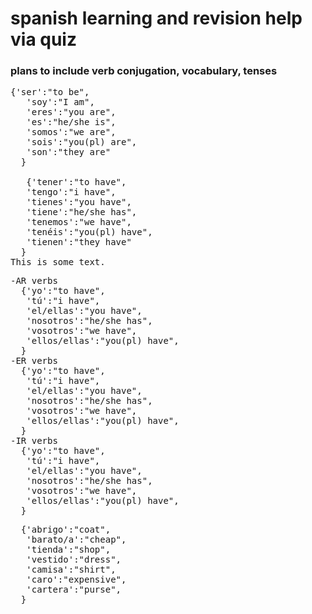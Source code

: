 <h1>spanish learning and revision help via quiz </h1>
<h3> plans to include verb conjugation, vocabulary, tenses </h3>

<pre id="myPreTag">{'ser':"to be",
   'soy':"I am",
   'eres':"you are",
   'es':"he/she is",
   'somos':"we are",
   'sois':"you(pl) are",
   'son':"they are"
  } <br>
   {'tener':"to have",
   'tengo':"i have",
   'tienes':"you have",
   'tiene':"he/she has",
   'tenemos':"we have",
   'tenéis':"you(pl) have",
   'tienen':"they have"
  }<br>This is some text.</pre>
  

<pre id="myPreTag">-AR verbs
  {'yo':"to have",
   'tú':"i have",
   'el/ellas':"you have",
   'nosotros':"he/she has",
   'vosotros':"we have",
   'ellos/ellas':"you(pl) have",
  }<br>-ER verbs
  {'yo':"to have",
   'tú':"i have",
   'el/ellas':"you have",
   'nosotros':"he/she has",
   'vosotros':"we have",
   'ellos/ellas':"you(pl) have",
  }<br>-IR verbs
  {'yo':"to have",
   'tú':"i have",
   'el/ellas':"you have",
   'nosotros':"he/she has",
   'vosotros':"we have",
   'ellos/ellas':"you(pl) have",
  }</pre>

<pre id="myPreTag">
  {'abrigo':"coat",
   'barato/a':"cheap",
   'tienda':"shop",
   'vestido':"dress",
   'camisa':"shirt",
   'caro':"expensive",
   'cartera':"purse",
  }<br><br></pre>
